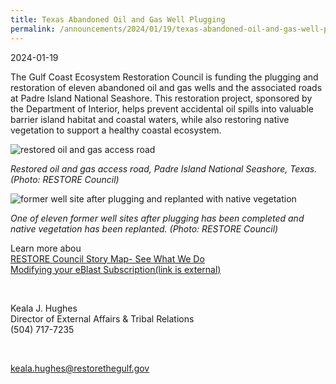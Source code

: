 ```yaml
---
title: Texas Abandoned Oil and Gas Well Plugging
permalink: /announcements/2024/01/19/texas-abandoned-oil-and-gas-well-plugging/
---
```


2024-01-19

The Gulf Coast Ecosystem Restoration Council is funding the plugging and restoration of eleven abandoned oil and gas wells and the associated roads at Padre Island National Seashore. This restoration project, sponsored by the Department of Interior, helps prevent accidental oil spills into valuable barrier island habitat and coastal waters, while also restoring native vegetation to support a healthy coastal ecosystem.

![restored oil and gas access road](/sites/default/files/inline-images/Well%20Plugging%20Site%20Visit%20-%20Access%20Road%20Restoration-edit.jpg%20-%2020231218.jpg)

_Restored oil and gas access road, Padre Island National Seashore, Texas. (Photo: RESTORE Council)_

![former well site after plugging and replanted with native vegetation](/sites/default/files/inline-images/PGMON%20-%20Well%20Plugging%20Site%20Visit%20Well%20Pad%20Restoration.jpg%20-%2020231218.jpg)

_One of eleven former well sites after plugging has been completed and native vegetation has been replanted. (Photo: RESTORE Council)_

Learn more abou  
[RESTORE Council Story Map- See What We Do](https://gcc02.safelinks.protection.outlook.com/?url=https%3A%2F%2Frestorethegulf.maps.arcgis.com%2Fapps%2FMapSeries%2Findex.html%3Fappid%3Dfc84cd0bac7540839a43b56936a529ca&data=05%7C02%7Celwilson%40contractor.usgs.gov%7C2de612243cc64ac3f7d008dc01b02dc4%7C0693b5ba4b184d7b9341f32f400a5494%7C0%7C0%7C638387103396381798%7CUnknown%7CTWFpbGZsb3d8eyJWIjoiMC4wLjAwMDAiLCJQIjoiV2luMzIiLCJBTiI6Ik1haWwiLCJXVCI6Mn0%3D%7C3000%7C%7C%7C&sdata=c9Bpvq%2BZG5EO8e8aaC38g4iSLtUu4erlDhK84yI3yQw%3D&reserved=0)  
[Modifying your eBlast Subscription(link is external)](https://gcc02.safelinks.protection.outlook.com/?url=https%3A%2F%2Fwww.restorethegulf.gov%2Fapps%2Feblast%2FModifyInformation.aspx&data=05%7C02%7Celwilson%40contractor.usgs.gov%7C2de612243cc64ac3f7d008dc01b02dc4%7C0693b5ba4b184d7b9341f32f400a5494%7C0%7C0%7C638387103396381798%7CUnknown%7CTWFpbGZsb3d8eyJWIjoiMC4wLjAwMDAiLCJQIjoiV2luMzIiLCJBTiI6Ik1haWwiLCJXVCI6Mn0%3D%7C3000%7C%7C%7C&sdata=RvWw4hnqAi512Gaovv70lr4Goj0xCXzn3cQmcIfuP48%3D&reserved=0)

 

Keala J. Hughes  
Director of External Affairs & Tribal Relations  
(504) 717-7235

 

[keala.hughes@restorethegulf.gov](mailto:keala.hughes@restorethegulf.gov)
